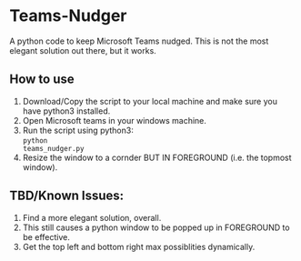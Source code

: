 # Teams-Nudger
A python code to keep Microsoft Teams nudged. This is not the most elegant solution out there, but it works.

## How to use
1. Download/Copy the script to your local machine and make sure you have python3 installed.
2. Open Microsoft teams in your windows machine.
3. Run the script using python3: <br>
  <code>python teams_nudger.py</code>
4. Resize the window to a cornder BUT IN FOREGROUND (i.e. the topmost window).
## TBD/Known Issues: 
1. Find a more elegant solution, overall.
2. This still causes a python window to be popped up in FOREGROUND to be effective.
3. Get the top left and bottom right max possiblities dynamically. 
